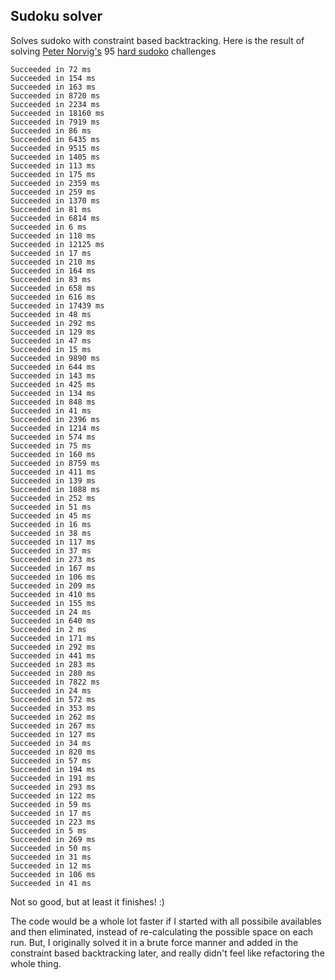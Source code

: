 Sudoku solver
------

Solves sudoko with constraint based backtracking.  Here is the result of solving [Peter Norvig's](http://norvig.com/sudoku.html) 95 [hard sudoko](http://norvig.com/top95.txt) challenges

```
Succeeded in 72 ms
Succeeded in 154 ms
Succeeded in 163 ms
Succeeded in 8720 ms
Succeeded in 2234 ms
Succeeded in 18160 ms
Succeeded in 7919 ms
Succeeded in 86 ms
Succeeded in 6435 ms
Succeeded in 9515 ms
Succeeded in 1405 ms
Succeeded in 113 ms
Succeeded in 175 ms
Succeeded in 2359 ms
Succeeded in 259 ms
Succeeded in 1370 ms
Succeeded in 81 ms
Succeeded in 6814 ms
Succeeded in 6 ms
Succeeded in 118 ms
Succeeded in 12125 ms
Succeeded in 17 ms
Succeeded in 210 ms
Succeeded in 164 ms
Succeeded in 83 ms
Succeeded in 658 ms
Succeeded in 616 ms
Succeeded in 17439 ms
Succeeded in 48 ms
Succeeded in 292 ms
Succeeded in 129 ms
Succeeded in 47 ms
Succeeded in 15 ms
Succeeded in 9890 ms
Succeeded in 644 ms
Succeeded in 143 ms
Succeeded in 425 ms
Succeeded in 134 ms
Succeeded in 848 ms
Succeeded in 41 ms
Succeeded in 2396 ms
Succeeded in 1214 ms
Succeeded in 574 ms
Succeeded in 75 ms
Succeeded in 160 ms
Succeeded in 8759 ms
Succeeded in 411 ms
Succeeded in 139 ms
Succeeded in 1088 ms
Succeeded in 252 ms
Succeeded in 51 ms
Succeeded in 45 ms
Succeeded in 16 ms
Succeeded in 38 ms
Succeeded in 117 ms
Succeeded in 37 ms
Succeeded in 273 ms
Succeeded in 167 ms
Succeeded in 106 ms
Succeeded in 209 ms
Succeeded in 410 ms
Succeeded in 155 ms
Succeeded in 24 ms
Succeeded in 640 ms
Succeeded in 2 ms
Succeeded in 171 ms
Succeeded in 292 ms
Succeeded in 441 ms
Succeeded in 283 ms
Succeeded in 280 ms
Succeeded in 7822 ms
Succeeded in 24 ms
Succeeded in 572 ms
Succeeded in 353 ms
Succeeded in 262 ms
Succeeded in 267 ms
Succeeded in 127 ms
Succeeded in 34 ms
Succeeded in 820 ms
Succeeded in 57 ms
Succeeded in 194 ms
Succeeded in 191 ms
Succeeded in 293 ms
Succeeded in 122 ms
Succeeded in 59 ms
Succeeded in 17 ms
Succeeded in 223 ms
Succeeded in 5 ms
Succeeded in 269 ms
Succeeded in 50 ms
Succeeded in 31 ms
Succeeded in 12 ms
Succeeded in 106 ms
Succeeded in 41 ms
```

Not so good, but at least it finishes!  :)

The code would be a whole lot faster if I started with all possibile availables and then eliminated, instead of re-calculating the possible space on each run. But, I originally solved it in a brute force manner and added in the constraint based backtracking later, and really didn't feel like refactoring the whole thing.